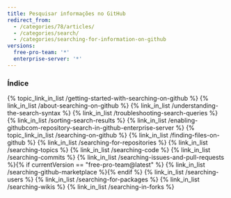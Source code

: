```yaml
---
title: Pesquisar informações no GitHub
redirect_from:
  - /categories/78/articles/
  - /categories/search/
  - /categories/searching-for-information-on-github
versions:
  free-pro-team: '*'
  enterprise-server: '*'
---
```



### Índice

{% topic_link_in_list /getting-started-with-searching-on-github %}
    {% link_in_list /about-searching-on-github %}
    {% link_in_list /understanding-the-search-syntax %}
    {% link_in_list /troubleshooting-search-queries %}
    {% link_in_list /sorting-search-results %}
    {% link_in_list /enabling-githubcom-repository-search-in-github-enterprise-server %}
{% topic_link_in_list /searching-on-github %}
    {% link_in_list /finding-files-on-github %}
    {% link_in_list /searching-for-repositories %}
    {% link_in_list /searching-topics %}
    {% link_in_list /searching-code %}
    {% link_in_list /searching-commits %}
    {% link_in_list /searching-issues-and-pull-requests %}{% if currentVersion == "free-pro-team@latest" %}
    {% link_in_list /searching-github-marketplace %}{% endif %}
    {% link_in_list /searching-users %}
    {% link_in_list /searching-for-packages %}
    {% link_in_list /searching-wikis %}
    {% link_in_list /searching-in-forks %}
